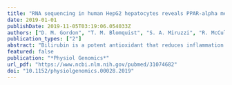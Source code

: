 ```yaml
---
title: "RNA sequencing in human HepG2 hepatocytes reveals PPAR-alpha mediates transcriptome responsiveness of bilirubin"
date: 2019-01-01
publishDate: 2019-11-05T03:19:06.054033Z
authors: ["D. M. Gordon", "T. M. Blomquist", "S. A. Miruzzi", "R. McCullumsmith", "D. E. Stec", "T. D., Jr. Hinds"]
publication_types: ["2"]
abstract: "Bilirubin is a potent antioxidant that reduces inflammation and the accumulation of fat. There have been reports of gene responses to bilirubin, which was mostly attributed to its antioxidant function. Using RNA sequencing, we found that biliverdin, which is rapidly reduced to bilirubin, induced transcriptome responses in human HepG2 hepatocytes in a peroxisome proliferator-activated receptor (PPAR)-alpha-dependent fashion (398 genes with >2-fold change; false discovery rate P < 0.05). For comparison, a much narrower set of genes demonstrated differential expression when PPAR-alpha was suppressed via lentiviral shRNA knockdown (23 genes). Gene set enrichment analysis revealed the bilirubin-PPAR-alpha transcriptome mediates pathways for oxidation-reduction processes, mitochondrial function, response to nutrients, fatty acid oxidation, and lipid homeostasis. Together, these findings suggest that transcriptome responses from the generation of bilirubin are mostly PPAR-alpha dependent, and its antioxidant function regulates a smaller set of genes."
featured: false
publication: "*Physiol Genomics*"
url_pdf: "https://www.ncbi.nlm.nih.gov/pubmed/31074682"
doi: "10.1152/physiolgenomics.00028.2019"
---
```


